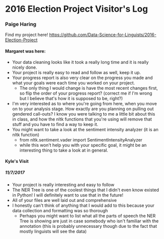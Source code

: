 # 2016 Election Project Visitor's Log
### Paige Haring

Find my project here!
https://github.com/Data-Science-for-Linguists/2016-Election-Project

#### Margaret was here:
- Your data cleaning looks like it took a really long time and it is really nicely done.
- Your project is really easy to read and follow as well, keep it up.  
- Your progress report is also very clear on the progress you made and what your goals were each time you worked on your project.
  - The only thing I would change is have the most recent changes first, so flip the order of your progress report? (correct me if I'm wrong but I believe that's how it is supposed to be, right?)
- I'm very interested as to where you're going from here, when you move on to your analysis stage. How exactly are you planning on pulling out gendered call-outs? I know you were talking to me a little bit about this in class, and how the nltk functions that you're using will remove that stuff and you have to find a way to keep it.
- You might want to take a look at the sentiment intensity analyzer (it is an nltk function)
  - from nltk.sentiment.vader import SentimentIntensityAnalyzer
  - while this won't help you with your specific goal, it might be an interesting thing to take a look at in general.  

#### Kyle's Visit
##### 11/7/2017
- Your project is really interesting and easy to follow
- The NER Tree is one of the coolest things that I didn't even know existed in Python! I will definitely want to use that in the future!
- All of your files are well laid out and comprehensive
- I honestly can't think of anything that I would add to this because your data collection and formatting was so thorough
  - Perhaps you might want to list what all the parts of speech the NER Tree is showing are just in case somebody who isn't familiar with the annotation (this is probably unnecessary though due to the fact that mostly linguists will see the data)
